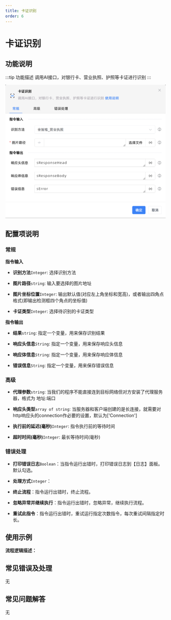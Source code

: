 ```yaml
---
title: 卡证识别
order: 6
---
```


# 卡证识别

## 功能说明

:::tip 功能描述
调用AI接口，对银行卡、营业执照、护照等卡证进行识别
:::

![卡证识别](../../../assets/卡证识别_command.png)

## 配置项说明

### 常规

**指令输入**

- **识别方法**`Integer`: 选择识别方法

- **图片路径**`string`: 输入要选择的图片地址

- **图片坐标位置**`Integer`: 输出默认值(对应左上角坐标和宽高)，或者输出四角点格式(即输出检测框四个角点的坐标值)

- **卡证类型**`Integer`: 选择待识别的卡证类型


**指令输出**

- **结果**`string`: 指定一个变量，用来保存识别结果

- **响应头信息**`String`: 指定一个变量，用来保存响应头信息

- **响应体信息**`String`: 指定一个变量，用来保存响应体信息

- **错误信息**`String`: 指定一个变量，用来保存错误信息

### 高级

- **代理参数**`string`: 当我们的程序不能直接连到目标网络但对方安装了代理服务器，格式为 地址:端口

- **响应头类型**`array of string`: 当服务器和客户端创建的是长连接，就需要对http响应头的connection作必要的设置，默认为['Connection']

- **执行前的延迟(毫秒)**`Integer`: 指令执行前的等待时间

- **超时时间(毫秒)**`Integer`: 最长等待时间(毫秒)

### 错误处理

- **打印错误日志**`Boolean`：当指令运行出错时，打印错误日志到【日志】面板。默认勾选。

- **处理方式**`Integer`：

 - **终止流程**：指令运行出错时，终止流程。

 - **忽略异常并继续执行**：指令运行出错时，忽略异常，继续执行流程。

 - **重试此指令**：指令运行出错时，重试运行指定次数指令，每次重试间隔指定时长。

## 使用示例

**流程逻辑描述：** 

## 常见错误及处理

无

## 常见问题解答

无

